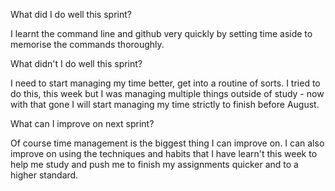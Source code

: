 What did I do well this sprint?

I learnt the command line and github very quickly by setting time aside to memorise the commands thoroughly.

What didn't I do well this sprint?

I need to start managing my time better, get into a routine of sorts. I tried to do this, this week but I was managing multiple things outside of study - now with that gone I will start managing my time strictly to finish before August.

What can I improve on next sprint?

Of course time management is the biggest thing I can improve on. I can also improve on using the techniques and habits that I have learn't this week to help me study and push me to finish my assignments quicker and to a higher standard.
